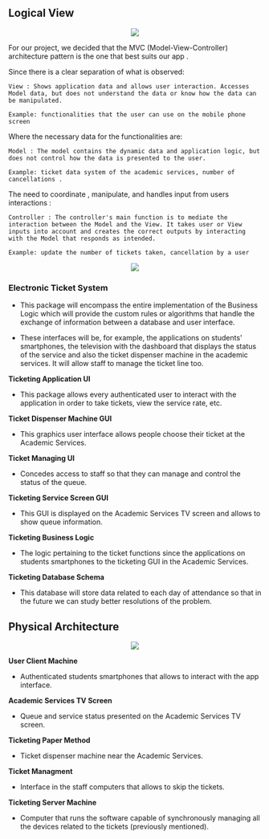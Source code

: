 
## **Logical View**

<p align="center" justify="center">
  <img src="https://github.com/LEIC-ES-2021-22/2LEIC11T5/blob/main/images/MVC_UniTicket.png.png"/>
</p>

For our project, we decided that the MVC (Model-View-Controller) architecture pattern is the one that best suits our app . 

Since there is a clear separation of what is observed: 
    
    View : Shows application data and allows user interaction. Accesses Model data, but does not understand the data or know how the data can be manipulated.

    Example: functionalities that the user can use on the mobile phone screen 
    
Where the necessary data for the functionalities are: 
    
    Model : The model contains the dynamic data and application logic, but does not control how the data is presented to the user.

    Example: ticket data system of the academic services, number of cancellations .
    
The need to coordinate , manipulate, and handles input from users interactions :
    
    Controller : The controller's main function is to mediate the interaction between the Model and the View. It takes user or View inputs into account and creates the correct outputs by interacting with the Model that responds as intended.
    
    Example: update the number of tickets taken, cancellation by a user 
    
<p align="center" justify="center">
  <img src="https://github.com/LEIC-ES-2021-22/2LEIC11T5/blob/main/images/Logical Architecture.png"/>
</p>

### Electronic Ticket System 

 * This package will encompass the entire implementation of the Business Logic which will provide the custom rules or algorithms that handle the exchange of information between a database and user interface. 

 * These interfaces will be, for example, the applications on students' smartphones, the television with the dashboard that displays the status of the service and also the ticket dispenser machine in the academic services. It will allow staff to manage the ticket line too.

**Ticketing Application UI**

* This package allows every authenticated user to interact with the application in order to take tickets, view the service rate, etc.

**Ticket Dispenser Machine GUI**

* This graphics user interface allows people choose their ticket at the Academic Services.

**Ticket Managing UI**

* Concedes access to staff so that they can manage and control the status of the queue.

**Ticketing Service Screen GUI**

* This GUI is displayed on the Academic Services TV screen and allows to show queue information.

**Ticketing Business Logic**

* The logic pertaining to the ticket functions since the applications on students smartphones to the ticketing GUI in the Academic Services.

**Ticketing Database Schema**

* This database will store data related to each day of attendance so that in the future we can study better resolutions of the problem.

## **Physical Architecture**

 <p align="center" justify="center">
  <img src="https://github.com/LEIC-ES-2021-22/2LEIC11T5/blob/main/images/Physical_architeture.png"/>
</p>

**User Client Machine**
 * Authenticated students smartphones that allows to interact with the app interface.

**Academic Services TV Screen**
 * Queue and service status presented on the Academic Services TV screen.

**Ticketing Paper Method**
* Ticket dispenser machine near the Academic Services. 

**Ticket Managment**
 * Interface in the staff computers that allows to skip the tickets.

**Ticketing Server Machine**
* Computer that runs the software capable of synchronously managing all the devices related to the tickets (previously mentioned).
